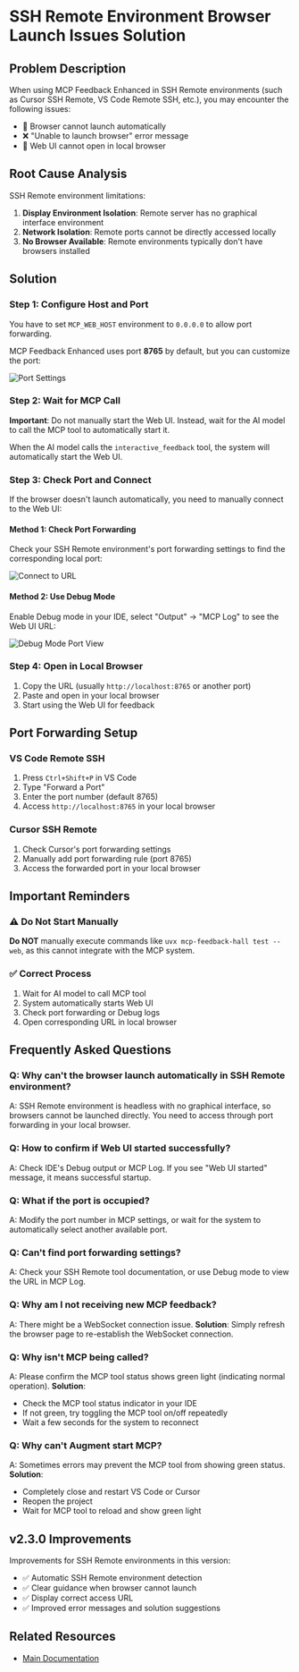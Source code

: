 # SSH Remote Environment Browser Launch Issues Solution

## Problem Description

When using MCP Feedback Enhanced in SSH Remote environments (such as Cursor SSH Remote, VS Code Remote SSH, etc.), you may encounter the following issues:

- 🚫 Browser cannot launch automatically
- ❌ "Unable to launch browser" error message
- 🔗 Web UI cannot open in local browser

## Root Cause Analysis

SSH Remote environment limitations:
1. **Display Environment Isolation**: Remote server has no graphical interface environment
2. **Network Isolation**: Remote ports cannot be directly accessed locally
3. **No Browser Available**: Remote environments typically don't have browsers installed

## Solution

### Step 1: Configure Host and Port

You have to set `MCP_WEB_HOST` environment to `0.0.0.0` to allow port forwarding.

MCP Feedback Enhanced uses port **8765** by default, but you can customize the port:

![Port Settings](../images/ssh-remote-port-setting.png)

### Step 2: Wait for MCP Call

**Important**: Do not manually start the Web UI. Instead, wait for the AI model to call the MCP tool to automatically start it.

When the AI model calls the `interactive_feedback` tool, the system will automatically start the Web UI.

### Step 3: Check Port and Connect

If the browser doesn't launch automatically, you need to manually connect to the Web UI:

#### Method 1: Check Port Forwarding
Check your SSH Remote environment's port forwarding settings to find the corresponding local port:

![Connect to URL](../images/ssh-remote-connect-url.png)

#### Method 2: Use Debug Mode
Enable Debug mode in your IDE, select "Output" → "MCP Log" to see the Web UI URL:

![Debug Mode Port View](../images/ssh-remote-debug-port.png)

### Step 4: Open in Local Browser

1. Copy the URL (usually `http://localhost:8765` or another port)
2. Paste and open in your local browser
3. Start using the Web UI for feedback

## Port Forwarding Setup

### VS Code Remote SSH
1. Press `Ctrl+Shift+P` in VS Code
2. Type "Forward a Port"
3. Enter the port number (default 8765)
4. Access `http://localhost:8765` in your local browser

### Cursor SSH Remote
1. Check Cursor's port forwarding settings
2. Manually add port forwarding rule (port 8765)
3. Access the forwarded port in your local browser

## Important Reminders

### ⚠️ Do Not Start Manually
**Do NOT** manually execute commands like `uvx mcp-feedback-hall test --web`, as this cannot integrate with the MCP system.

### ✅ Correct Process
1. Wait for AI model to call MCP tool
2. System automatically starts Web UI
3. Check port forwarding or Debug logs
4. Open corresponding URL in local browser

## Frequently Asked Questions

### Q: Why can't the browser launch automatically in SSH Remote environment?
A: SSH Remote environment is headless with no graphical interface, so browsers cannot be launched directly. You need to access through port forwarding in your local browser.

### Q: How to confirm if Web UI started successfully?
A: Check IDE's Debug output or MCP Log. If you see "Web UI started" message, it means successful startup.

### Q: What if the port is occupied?
A: Modify the port number in MCP settings, or wait for the system to automatically select another available port.

### Q: Can't find port forwarding settings?
A: Check your SSH Remote tool documentation, or use Debug mode to view the URL in MCP Log.

### Q: Why am I not receiving new MCP feedback?
A: There might be a WebSocket connection issue. **Solution**: Simply refresh the browser page to re-establish the WebSocket connection.

### Q: Why isn't MCP being called?
A: Please confirm the MCP tool status shows green light (indicating normal operation). **Solution**:
- Check the MCP tool status indicator in your IDE
- If not green, try toggling the MCP tool on/off repeatedly
- Wait a few seconds for the system to reconnect

### Q: Why can't Augment start MCP?
A: Sometimes errors may prevent the MCP tool from showing green status. **Solution**:
- Completely close and restart VS Code or Cursor
- Reopen the project
- Wait for MCP tool to reload and show green light

## v2.3.0 Improvements

Improvements for SSH Remote environments in this version:
- ✅ Automatic SSH Remote environment detection
- ✅ Clear guidance when browser cannot launch
- ✅ Display correct access URL
- ✅ Improved error messages and solution suggestions

## Related Resources

- [Main Documentation](../../README.md)

